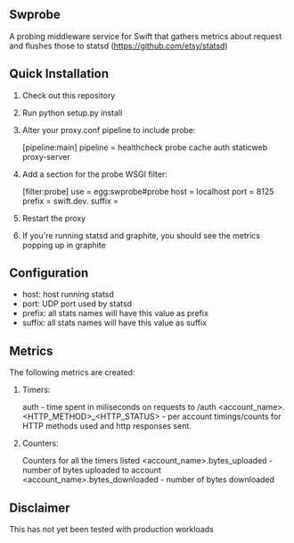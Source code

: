 Swprobe
-------
A probing middleware service for Swift that gathers metrics about request and flushes those to statsd
(https://github.com/etsy/statsd)

Quick Installation
------------------
1) Check out this repository

2) Run python setup.py install

3) Alter your proxy.conf pipeline to include probe:

    [pipeline:main]
    pipeline = healthcheck probe cache auth staticweb proxy-server

4) Add a section for the probe WSGI filter:

    [filter:probe]
    use = egg:swprobe#probe
    host = localhost
    port = 8125
    prefix = swift.dev.
    suffix =

5) Restart the proxy

6) If you're running statsd and graphite, you should see the metrics popping up in graphite

Configuration
-------------

*   host: host running statsd
*   port: UDP port used by statsd
*   prefix: all stats names will have this value as prefix
*   suffix: all stats names will have this value as suffix

Metrics
-------
The following metrics are created:

1. Timers:

    auth - time spent in miliseconds on requests to /auth
    <account_name>.<HTTP_METHOD>_<HTTP_STATUS> - per account timings/counts for HTTP methods used and http responses sent.

2. Counters:

    Counters for all the timers listed
    <account_name>.bytes_uploaded - number of bytes uploaded to account
    <account_name>.bytes_downloaded - number of bytes downloaded

Disclaimer
----------
This has not yet been tested with production workloads
